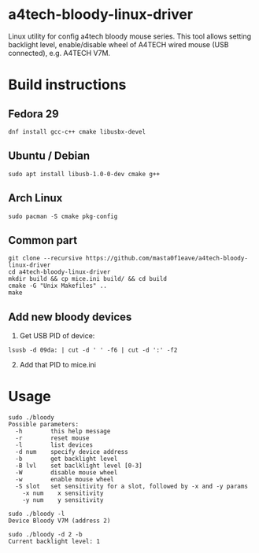 a4tech-bloody-linux-driver
====================

Linux utility for config a4tech bloody mouse series.
This tool allows setting backlight level, enable/disable wheel of A4TECH wired mouse (USB connected), e.g. A4TECH V7M.

# Build instructions
## Fedora 29
```
dnf install gcc-c++ cmake libusbx-devel
```
## Ubuntu / Debian
```
sudo apt install libusb-1.0-0-dev cmake g++
```
## Arch Linux
```
sudo pacman -S cmake pkg-config
```
## Common part
```
git clone --recursive https://github.com/masta0f1eave/a4tech-bloody-linux-driver
cd a4tech-bloody-linux-driver
mkdir build && cp mice.ini build/ && cd build
cmake -G "Unix Makefiles" ..
make
```

## Add new bloody devices

1. Get USB PID of device:
```
lsusb -d 09da: | cut -d ' ' -f6 | cut -d ':' -f2
```
2. Add that PID to mice.ini


# Usage
```
sudo ./bloody
Possible parameters:
  -h        this help message
  -r        reset mouse
  -l        list devices
  -d num    specify device address
  -b        get backlight level
  -B lvl    set baclklight level [0-3]
  -W        disable mouse wheel
  -w        enable mouse wheel
  -S slot   set sensitivity for a slot, followed by -x and -y params
    -x num    x sensitivity
    -y num    y sensitivity

sudo ./bloody -l
Device Bloody V7M (address 2)

sudo ./bloody -d 2 -b
Current backlight level: 1
```

